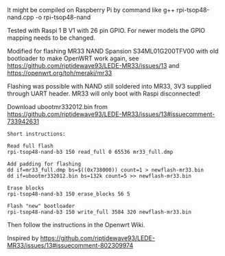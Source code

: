 It might be compiled on Raspberry Pi by command like
g++ rpi-tsop48-nand.cpp -o rpi-tsop48-nand

Tested with Raspi 1 B V1 with 26 pin GPIO. For newer models the GPIO mapping needs to be changed.

Modified for flashing MR33 NAND Spansion S34ML01G200TFV00 with old bootloader to make OpenWRT work again, see https://github.com/riptidewave93/LEDE-MR33/issues/13 and https://openwrt.org/toh/meraki/mr33

Flashing was possible with NAND still soldered into MR33, 3V3 supplied through UART header. MR33 will only boot with Raspi disconnected!

Download ubootmr332012.bin from https://github.com/riptidewave93/LEDE-MR33/issues/13#issuecomment-733942631

```
Short instructions:

Read full flash
rpi-tsop48-nand-b3 150 read_full 0 65536 mr33_full.dmp

Add padding for flashing
dd if=mr33_full.dmp bs=$((0x738000)) count=1 > newflash-mr33.bin
dd if=ubootmr332012.bin bs=132k count=5 >> newflash-mr33.bin

Erase blocks
rpi-tsop48-nand-b3 150 erase_blocks 56 5

Flash "new" bootloader
rpi-tsop48-nand-b3 150 write_full 3584 320 newflash-mr33.bin
```

Then follow the instructions in the Openwrt Wiki.

Inspired by https://github.com/riptidewave93/LEDE-MR33/issues/13#issuecomment-802309974
